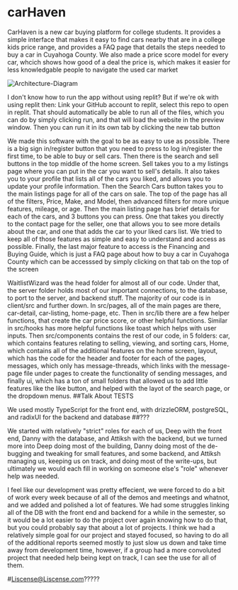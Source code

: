 # carHaven
CarHaven is a new car buying platform for college students. It provides a simple interface that makes it easy to find cars nearby that are in a college kids price range, and provides a FAQ page that details the steps needed to buy a car in Cuyahoga County. We also made a price score model for every car, whcich shows how good of a deal the price is, which makes it easier for less knowledgable people to navigate the used car market

![Architecture-Diagram]()

I don't know how to run the app without using replit? But if we're ok with using replit then: Link your GitHub account to replit, select this repo to open in replit. That should automatically be able to run all of the files, which you can do by simply clicking run, and that will load the website in the preview window. Then you can run it in its own tab by clicking the new tab button

We made this software with the goal to be as easy to use as possible. There is a big sign in/register button that you need to press to log in/register the first time, to be able to buy or sell cars. Then there is the search and sell buttons in the top middle of the home screen. Sell takes you to a my listings page where you can put in the car you want to sell's details. It also takes you to your profile that lists all of the cars you liked, and allows you to update your profile information. Then the Search Cars button takes you to the main listings page for all of the cars on sale. The top of the page has all of the filters, Price, Make, and Model, then advanced filters for more unique features, mileage, or age. Then the main listing page has brief details for each of the cars, and 3 buttons you can press. One that takes you directly to the contact page for the seller, one that allows you to see more details about the car, and one that adds the car to your liked cars list. We tried to keep all of those features as simple and easy to understand and access as possible. Finally, the last major feature to access is the Financing and Buying Guide, which is just a FAQ page about how to buy a car in Cuyahoga County which can be accesssed by simply clicking on that tab on the top of the screen

WaitlistWizard was the head folder for almost all of our code. Under that, the server folder holds most of our important connections, to the database, to port to the server, and backend stuff. The majority of our code is in client/src and further down. In src/pages, all of the main pages are there, car-detail, car-listing, home-page, etc. Then in src/lib there are a few helper functions, that create the car price score, or other helpful functions. Similar in src/hooks has more helpful functions like toast which helps with user inputs. Then src/components contains the rest of our code, in 5 folders: car, which contains features relating to selling, viewing, and sorting cars, Home, which contains all of the additional features on the home screen, layout, which has the code for the header and footer for each of the pages, messages, which only has message-threads, which links with the message-page file under pages to create the functionality of sending messages, and finally ui, which has a ton of small folders that allowed us to add little features like the like button, and helped with the layot of the search page, or the dropdown menus. ##Talk About TESTS

We used mostly TypeScript for the front end, with drizzleORM, postgreSQL, and radixUI for the backend and database ##???

We started with relatively "strict" roles for each of us, Deep with the front end, Danny with the database, and Attiksh with the backend, but we turned more into Deep doing most of the building, Danny doing most of the de-bugging and tweaking for small features, and some backend, and Attiksh managing us, keeping us on track, and doing most of the write-ups, but ultimately we would each fill in working on someone else's "role" whenever help was needed.

I feel like our development was pretty effecient, we were forced to do a bit of work every week because of all of the demos and meetings and whatnot, and we added and polished a lot of features. We had some struggles linking all of the DB with the front end and backend for a while in the semester, so it would be a lot easier to do the project over again knowing how to do that, but you could probably say that about a lot of projects. I think we had a relatively simple goal for our project and stayed focused, so having to do all of the additional reports seemed mostly to just slow us down and take time away from development time, however, if a group had a more convoluted project that needed help being kept on track, I can see the use for all of them. 

#Liscense@Liscense.com?????
